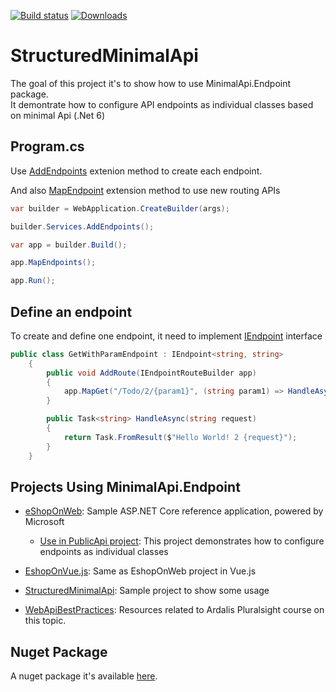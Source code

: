 [![Build status](https://github.com/michelcedric/StructuredMinimalApi/actions/workflows/dotnet.yml/badge.svg)](https://github.com/michelcedric/StructuredMinimalApi/actions/workflows/dotnet.yml)
[![Downloads](https://img.shields.io/nuget/dt/MinimalApi.Endpoint?color=blue&label=Downloads&logo=nuget)](https://www.nuget.org/packages/MinimalApi.Endpoint)
# StructuredMinimalApi
The goal of this project it's to show how to use MinimalApi.Endpoint package.  
It demontrate how to configure API endpoints as individual classes based on minimal Api (.Net 6)

## Program.cs
Use [AddEndpoints](https://github.com/michelcedric/StructuredMinimalApi/blob/master/MinimalApi.Endpoint/Extensions/IServiceCollectionExtensions.cs#L7) extenion method to create each endpoint.

And also [MapEndpoint](https://github.com/michelcedric/StructuredMinimalApi/blob/master/MinimalApi.Endpoint/Extensions/IEndpointRouteBuilderExtensions.cs#L8) extension method to use new routing APIs

```csharp
var builder = WebApplication.CreateBuilder(args);

builder.Services.AddEndpoints();

var app = builder.Build();

app.MapEndpoints();

app.Run();
```

## Define an endpoint
To create and define one endpoint, it need to implement [IEndpoint](https://github.com/michelcedric/StructuredMinimalApi/blob/master/MinimalApi.Endpoint/IEndpoint.cs) interface

```csharp
public class GetWithParamEndpoint : IEndpoint<string, string>
    {
        public void AddRoute(IEndpointRouteBuilder app)
        {
            app.MapGet("/Todo/2/{param1}", (string param1) => HandleAsync(param1));
        }

        public Task<string> HandleAsync(string request)
        {
            return Task.FromResult($"Hello World! 2 {request}");
        }
    }
```

## Projects Using MinimalApi.Endpoint

- [eShopOnWeb](https://github.com/dotnet-architecture/eShopOnWeb): Sample ASP.NET Core reference application, powered by Microsoft
    - [Use in PublicApi project](https://github.com/dotnet-architecture/eShopOnWeb/tree/main/src/PublicApi): This project demonstrates how to configure endpoints as individual classes    

- [EshopOnVue.js](https://github.com/michelcedric/EshopOnVue.js): Same as EshopOnWeb project in Vue.js

- [StructuredMinimalApi](https://github.com/michelcedric/StructuredMinimalApi/tree/master/StructuredMinimalApi): Sample project to show some usage

- [WebApiBestPractices](https://github.com/ardalis/WebApiBestPractices): Resources related to Ardalis Pluralsight course on this topic.


## Nuget Package
A nuget package it's available [here](https://www.nuget.org/packages/MinimalApi.Endpoint/). 

